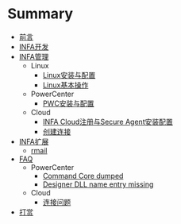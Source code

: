 # Summary

* [前言](README.md)
* [INFA开发](Developer/README.md)
* [INFA管理](Administrator/README.md)
  * Linux
    * [Linux安装与配置](Administrator/LINUX/README.md)
    * [Linux基本操作](Administrator/LINUX/BaseOperations.md)
  * PowerCenter
    * [PWC安装与配置](Administrator/PWC/README.md)
  * Cloud
    * [INFA Cloud注册与Secure Agent安装配置](Administrator/CLOUD/README.md)
    * [创建连接](Administrator/CLOUD/Connection.md)
* [INFA扩展](Extools/README.md)
  - [rmail](Extools/rmail/README.md)
* [FAQ](FAQ/README.md)
  * PowerCenter
	- [Command Core dumped](FAQ/PWC/README.md)
	- [Designer DLL name entry missing](FAQ/PWC/Designer_DLL_Missing.md)
  * Cloud
	- [连接问题](FAQ/CLOUD/README.md)
* [打赏](Donate.md)
